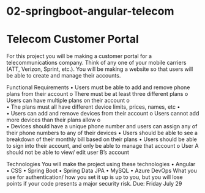# 02-springboot-angular-telecom

# Telecom Customer Portal

For this project you will be making a customer portal for a telecommunications company. Think of any one of your mobile carriers (ATT, Verizon, Sprint, etc.). You will be making a website so that users will be able to create and manage their accounts.

Functional Requirements
•	Users must be able to add and remove phone plans from their account
o	There must be at least three different plans
o	Users can have multiple plans on their account
o	
•	The plans must all have different device limits, prices, names, etc
•	
•	Users can add and remove devices from their account
o	Users cannot add more devices than their plans allow
o	
•	Devices should have a unique phone number and users can assign any of their phone numbers to any of their devices
•	Users should be able to see a breakdown of their monthly bill based on their plans
•	Users should be able to sign into their account, and only be able to manage that account
o	User A should not be able to view/ edit user B’s account

Technologies
You will make the project using these technologies
•	Angular
•	CSS
•	Spring Boot
•	Spring Data JPA
•	MySQL
•	Azure DevOps
What you use for authentication/ how you set it up is up to you, but you will lose points if your code presents a major security risk.
Due: Friday July 29
